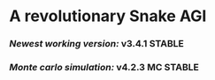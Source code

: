 # A revolutionary Snake AGI

### _Newest working version:_ v3.4.1 STABLE

### _Monte carlo simulation:_ v4.2.3 MC STABLE
